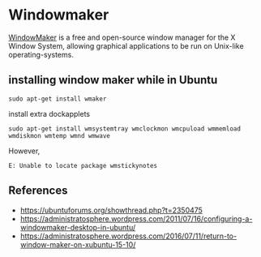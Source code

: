 # Windowmaker
[WindowMaker](https://en.wikipedia.org/wiki/Window_Maker) is a free and open-source 
window manager for the X Window System, allowing graphical applications 
to be run on Unix-like operating-systems. 

## installing window maker while in Ubuntu
```
sudo apt-get install wmaker
```
install extra dockapplets
```
sudo apt-get install wmsystemtray wmclockmon wmcpuload wmmemload wmdiskmon wmtemp wmnd wmwave 
```

However,
```
E: Unable to locate package wmstickynotes
```

## References
* https://ubuntuforums.org/showthread.php?t=2350475
* https://administratosphere.wordpress.com/2011/07/16/configuring-a-windowmaker-desktop-in-ubuntu/
* https://administratosphere.wordpress.com/2016/07/11/return-to-window-maker-on-xubuntu-15-10/



